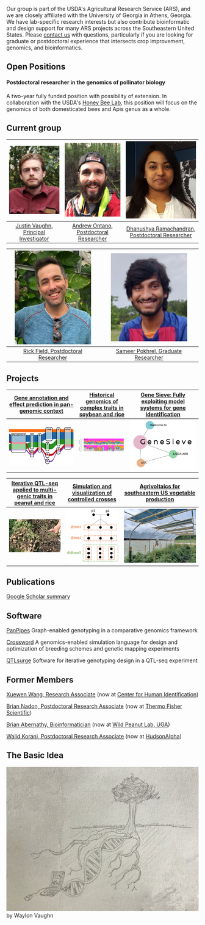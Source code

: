Our group is part of the USDA's Agricultural Research Service (ARS), and we are closely affiliated with the University of Georgia in Athens, Georgia.  We have lab-specific research interests but also contribute bioinformatic and design support for many ARS projects across the Southeastern United States.  Please [contact us](mailto:jnvaughn@uga.edu) with questions, particularly if you are looking for graduate or postdoctoral experience that intersects crop improvement, genomics, and bioinformatics.  

## Open Positions

#### Postdoctoral researcher in the genomics of pollinator biology 
A two-year fully funded position with possibility of extension.  In collaboration with the USDA's [Honey Bee Lab](https://www.ars.usda.gov/southeast-area/baton-rouge-la/honeybeelab/), this position will focus on the genomics of both domesticated bees and Apis genus as a whole.

## Current group

| ![alt text](./pics/jnvPic1.png "Justin Vaughn") | ![alt text](./pics/andrew_ontano.png "Andrew Ontano") | ![alt text](./pics/dhanu.png "Dhanushya Ramachandran") | 
| :---: | :---: | :---: |
| [Justin Vaughn, Principal Investigator](./pages/jnvBio.md) | [Andrew Ontano, Postdoctoral Researcher](https://scholar.google.com/citations?user=sB6Y-j8AAAAJ&hl=en&oi=sra) | [Dhanushya Ramachandran, Postdoctoral Researcher]() |

| ![alt text](./pics/rick_field.png "Rick Field") | ![alt text](./pics/sameerPic.png "Sameer Pokhrel") |
| :---: | :---: | 
| [Rick Field, Postdoctoral Researcher]() | [Sameer Pokhrel, Graduate Researcher](https://scholar.google.com/citations?user=AEdXNxkAAAAJ&hl=en&oi=ao) |

## Projects

| [Gene annotation and effect prediction in pan-genomic context](./pages/panGenome.md) | [Historical genomics of complex traits in soybean and rice](./pages/histGenomics.md) | [Gene Sieve: Fully exploiting model systems for gene identification](./pages/leapFrog.md) |
| :---: | :---: | :---: |
| ![alt text](./pics/panGenome.png "Pangenome tube") | ![alt text](./pics/histGenPic1.png "Haplotypes through the ages") | ![alt text](./pics/leapFrogPic1.png "Graph") |

| [Iterative QTL-seq applied to multi-genic traits in peanut and rice](./pages/iQTL.md) | [Simulation and visualization of controlled crosses](./pages/simAndVis.md)  | [Agrivoltaics for southeastern US vegetable production](./pages/agrivoltaics.md) |
| :---: | :---: | :---: |
| ![alt text](./pics/iQTLPic1.png "White mold") | ![alt text](./pics/simVis1.png "Biparental cross") | ![alt text](./pics/agrivoltaics_1.png "Agrivoltaics") |

## Publications
[Google Scholar summary](https://scholar.google.com/citations?hl=en&user=Udhv0SkAAAAJ&view_op=list_works&sortby=pubdate)

## Software

[PanPipes](https://github.com/USDA-ARS-GBRU/PanPipes)
Graph-enabled genotyping in a comparative genomics framework

[Crossword](https://github.com/USDA-ARS-GBRU/crossword)
A genomics-enabled simulation language for design and optimization of breeding schemes and genetic mapping experiments

[QTLsurge](https://github.com/USDA-ARS-GBRU/QTLsurge)
Software for iterative genotyping design in a QTL-seq experiment

## Former Members

[Xuewen Wang, Research Associate](https://scholar.google.com/citations?user=jXfdcm0AAAAJ&hl=en) (now at [Center for Human Identification](https://www.unthsc.edu/center-for-human-identification/))

[Brian Nadon, Postdoctoral Research Associate](https://www.linkedin.com/in/brian-nadon-3b205470) (now at [Thermo Fisher Scientific](https://www.linkedin.com/company/thermo-fisher-scientific?trk=public_profile_topcard-current-company))

[Brian Abernathy, Bioinformatician](https://github.com/brianabernathy) (now at [Wild Peanut Lab, UGA](https://wildpeanutlab.uga.edu/people/)) 

[Walid Korani, Postdoctoral Research Associate](https://github.com/w-korani) (now at [HudsonAlpha](https://www.hudsonalpha.org/))

## The Basic Idea
<img src="pics/wFile.png">
by Waylon Vaughn
